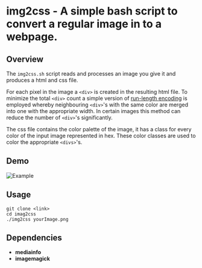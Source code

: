 # img2css - A simple bash script to convert a regular image in to a webpage.

## Overview

The `img2css.sh` script reads and processes an image you give it and produces a
html and css file.

For each pixel in the image a `<div>` is created in the resulting html file.
To minimize the total `<div>` count a simple version of [run-length
encoding](https://en.wikipedia.org/wiki/Run-length_encoding) is
employed whereby neighbouring `<div>`'s with the same color are merged into one
with the appropriate width. In certain images this method can reduce the number
of `<div>`'s significantly.

The css file contains the color palette of the image, it has a class for every
color of the input image represented in hex.
These color classes are used to color the appropriate `<divs>`'s.

## Demo
![Example](./media/demo.gif)

## Usage
```
git clone <link>
cd imag2css
./img2css yourImage.png
```

## Dependencies

- **mediainfo**
- **imagemagick**
